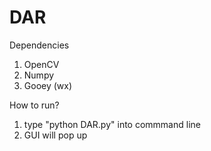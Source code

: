 # DAR

Dependencies
1) OpenCV
2) Numpy
3) Gooey (wx)

How to run? 
1) type "python DAR.py" into commmand line
2) GUI will pop up


